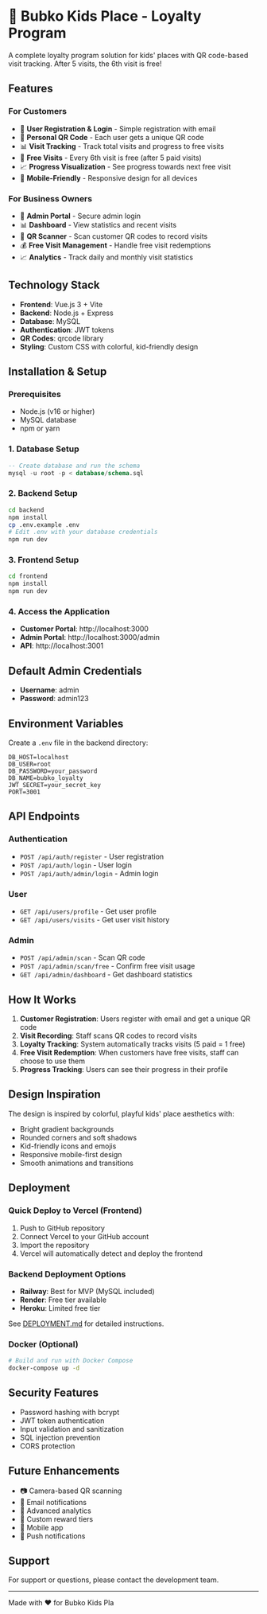 # 🎈 Bubko Kids Place - Loyalty Program

A complete loyalty program solution for kids' places with QR code-based visit tracking. After 5 visits, the 6th visit is free!

## Features

### For Customers
- 🎯 **User Registration & Login** - Simple registration with email
- 📱 **Personal QR Code** - Each user gets a unique QR code
- 📊 **Visit Tracking** - Track total visits and progress to free visits
- 🎁 **Free Visits** - Every 6th visit is free (after 5 paid visits)
- 📈 **Progress Visualization** - See progress towards next free visit
- 📱 **Mobile-Friendly** - Responsive design for all devices

### For Business Owners
- 🔐 **Admin Portal** - Secure admin login
- 📊 **Dashboard** - View statistics and recent visits
- 📱 **QR Scanner** - Scan customer QR codes to record visits
- 💰 **Free Visit Management** - Handle free visit redemptions
- 📈 **Analytics** - Track daily and monthly visit statistics

## Technology Stack

- **Frontend**: Vue.js 3 + Vite
- **Backend**: Node.js + Express
- **Database**: MySQL
- **Authentication**: JWT tokens
- **QR Codes**: qrcode library
- **Styling**: Custom CSS with colorful, kid-friendly design

## Installation & Setup

### Prerequisites
- Node.js (v16 or higher)
- MySQL database
- npm or yarn

### 1. Database Setup

```sql
-- Create database and run the schema
mysql -u root -p < database/schema.sql
```

### 2. Backend Setup

```bash
cd backend
npm install
cp .env.example .env
# Edit .env with your database credentials
npm run dev
```

### 3. Frontend Setup

```bash
cd frontend
npm install
npm run dev
```

### 4. Access the Application

- **Customer Portal**: http://localhost:3000
- **Admin Portal**: http://localhost:3000/admin
- **API**: http://localhost:3001

## Default Admin Credentials

- **Username**: admin
- **Password**: admin123

## Environment Variables

Create a `.env` file in the backend directory:

```env
DB_HOST=localhost
DB_USER=root
DB_PASSWORD=your_password
DB_NAME=bubko_loyalty
JWT_SECRET=your_secret_key
PORT=3001
```

## API Endpoints

### Authentication
- `POST /api/auth/register` - User registration
- `POST /api/auth/login` - User login
- `POST /api/auth/admin/login` - Admin login

### User
- `GET /api/users/profile` - Get user profile
- `GET /api/users/visits` - Get user visit history

### Admin
- `POST /api/admin/scan` - Scan QR code
- `POST /api/admin/scan/free` - Confirm free visit usage
- `GET /api/admin/dashboard` - Get dashboard statistics

## How It Works

1. **Customer Registration**: Users register with email and get a unique QR code
2. **Visit Recording**: Staff scans QR codes to record visits
3. **Loyalty Tracking**: System automatically tracks visits (5 paid = 1 free)
4. **Free Visit Redemption**: When customers have free visits, staff can choose to use them
5. **Progress Tracking**: Users can see their progress in their profile

## Design Inspiration

The design is inspired by colorful, playful kids' place aesthetics with:
- Bright gradient backgrounds
- Rounded corners and soft shadows
- Kid-friendly icons and emojis
- Responsive mobile-first design
- Smooth animations and transitions

## Deployment

### Quick Deploy to Vercel (Frontend)
1. Push to GitHub repository
2. Connect Vercel to your GitHub account
3. Import the repository
4. Vercel will automatically detect and deploy the frontend

### Backend Deployment Options
- **Railway**: Best for MVP (MySQL included)
- **Render**: Free tier available
- **Heroku**: Limited free tier

See [DEPLOYMENT.md](DEPLOYMENT.md) for detailed instructions.

### Docker (Optional)
```bash
# Build and run with Docker Compose
docker-compose up -d
```

## Security Features

- Password hashing with bcrypt
- JWT token authentication
- Input validation and sanitization
- SQL injection prevention
- CORS protection

## Future Enhancements

- 📷 Camera-based QR scanning
- 📧 Email notifications
- 🎯 Advanced analytics
- 🎁 Custom reward tiers
- 📱 Mobile app
- 🔔 Push notifications

## Support

For support or questions, please contact the development team.

---

Made with ❤️ for Bubko Kids Pla
